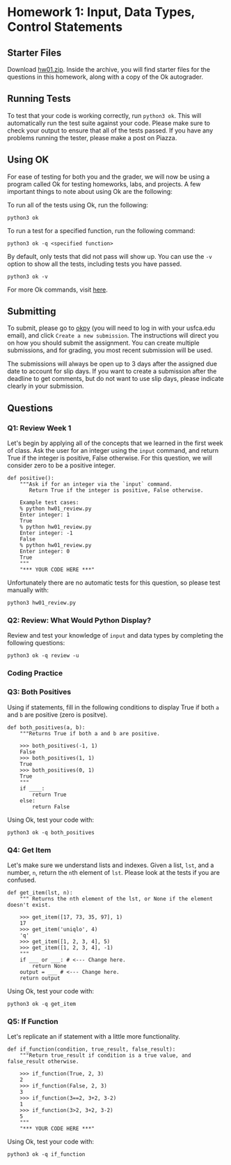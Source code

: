 # Homework 1: Input, Data Types, Control Statements

## Starter Files
Download [hw01.zip](https://github.com/david-yan/CS110_starter_code/blob/master/hw01.zip?raw=true). Inside the archive,
you will find starter files for the questions in this homework, along with a copy of the Ok autograder.

## Running Tests
To test that your code is working correctly, run `python3 ok`. This will automatically run the test suite against your code.
Please make sure to check your output to ensure that all of the tests passed. If you have any problems running the tester,
please make a post on Piazza.

## Using OK
For ease of testing for both you and the grader, we will now be using a program called Ok for testing homeworks, labs, and
projects. A few important things to note about using Ok are the following:

To run all of the tests using Ok, run the following:
```
python3 ok
```

To run a test for a specified function, run the following command:
```
python3 ok -q <specified function>
```

By default, only tests that did not pass will show up. You can use the `-v` option to show all the tests, including tests
you have passed.
```
python3 ok -v
```

For more Ok commands, visit [here](https://cal-cs-61a-staff.github.io/ok-help/).

## Submitting
To submit, please go to [okpy](https://okpy.org/usf/cs110/sp20/hw01/) (you will need to log in with your usfca.edu email),
and click `Create a new submission`. The instructions will direct you on how you should submit the assignment. You can create
multiple submissions, and for grading, you most recent submission will be used.

The submissions will always be open up to 3 days after the assigned due date to account for slip days. If you want to create
a submission after the deadline to get comments, but do not want to use slip days, please indicate clearly in your submission.

## Questions

### Q1: Review Week 1
Let's begin by applying all of the concepts that we learned in the first week of class. Ask the user for an integer using
the `input` command, and return True if the integer is positive, False otherwise. For this question, we will consider zero
to be a positive integer.
```
def positive():
    """Ask if for an integer via the `input` command.
       Return True if the integer is positive, False otherwise.

    Example test cases:
    % python hw01_review.py
    Enter integer: 1
    True
    % python hw01_review.py
    Enter integer: -1
    False
    % python hw01_review.py
    Enter integer: 0
    True
    """
    "*** YOUR CODE HERE ***"
```
Unfortunately there are no automatic tests for this question, so please test manually with:
```
python3 hw01_review.py
```

### Q2: Review: What Would Python Display?
Review and test your knowledge of `input` and data types by completing the following questions:
```
python3 ok -q review -u
```

### Coding Practice

### Q3: Both Positives
Using if statements, fill in the following conditions to display True if both `a` and `b` are positive (zero is positve).
```
def both_positives(a, b):
    """Returns True if both a and b are positive.

    >>> both_positives(-1, 1)
    False
    >>> both_positives(1, 1)
    True
    >>> both_positives(0, 1)
    True
    """
    if ____:
        return True
    else:
        return False
```
Using Ok, test your code with:
```
python3 ok -q both_positives
```

### Q4: Get Item
Let's make sure we understand lists and indexes. Given a list, `lst`, and a number, `n`, return the `n`th element of `lst`.
Please look at the tests if you are confused.
```
def get_item(lst, n):
    """ Returns the nth element of the lst, or None if the element doesn't exist.

    >>> get_item([17, 73, 35, 97], 1)
    17
    >>> get_item('uniqlo', 4)
    'q'
    >>> get_item([1, 2, 3, 4], 5)
    >>> get_item([1, 2, 3, 4], -1)
    """
    if ___ or ___: # <--- Change here.
        return None
    output = ___ # <--- Change here.
    return output
```
Using Ok, test your code with:
```
python3 ok -q get_item
```

### Q5: If Function
Let's replicate an if statement with a little more functionality. 
```
def if_function(condition, true_result, false_result):
    """Return true_result if condition is a true value, and false_result otherwise.

    >>> if_function(True, 2, 3)
    2
    >>> if_function(False, 2, 3)
    3
    >>> if_function(3==2, 3+2, 3-2)
    1
    >>> if_function(3>2, 3+2, 3-2)
    5
    """
    "*** YOUR CODE HERE ***"
```
Using Ok, test your code with:
```
python3 ok -q if_function
```
